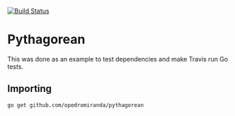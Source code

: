 [![Build Status](https://travis-ci.org/opedromiranda/pythagorean.svg?branch=master)](https://travis-ci.org/opedromiranda/pythagorean)


# Pythagorean

This was done as an example to test dependencies and make Travis run Go tests.

## Importing
    go get github.com/opedromiranda/pythagorean
